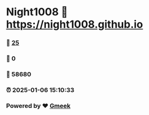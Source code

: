# Night1008 :link: https://night1008.github.io 
### :page_facing_up: [25](https://night1008.github.io/tag.html) 
### :speech_balloon: 0 
### :hibiscus: 58680 
### :alarm_clock: 2025-01-06 15:10:33 
### Powered by :heart: [Gmeek](https://github.com/Meekdai/Gmeek)
